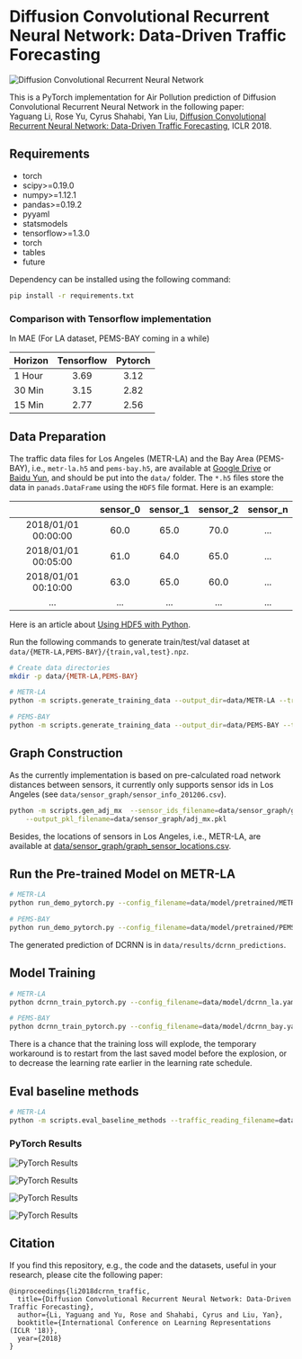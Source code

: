 # Diffusion Convolutional Recurrent Neural Network: Data-Driven Traffic Forecasting

![Diffusion Convolutional Recurrent Neural Network](figures/model_architecture.jpg "Model Architecture")

This is a PyTorch implementation for Air Pollution prediction of Diffusion Convolutional Recurrent Neural Network in the following paper: \
Yaguang Li, Rose Yu, Cyrus Shahabi, Yan Liu, [Diffusion Convolutional Recurrent Neural Network: Data-Driven Traffic Forecasting](https://arxiv.org/abs/1707.01926), ICLR 2018.


## Requirements
* torch
* scipy>=0.19.0
* numpy>=1.12.1
* pandas>=0.19.2
* pyyaml
* statsmodels
* tensorflow>=1.3.0
* torch
* tables
* future

Dependency can be installed using the following command:
```bash
pip install -r requirements.txt
```

### Comparison with Tensorflow implementation

In MAE (For LA dataset, PEMS-BAY coming in a while)

| Horizon | Tensorflow | Pytorch |
|:--------|:--------:|:--------:|
| 1 Hour |   3.69   |   3.12   |    
| 30 Min |   3.15   |   2.82   |    
| 15 Min |   2.77   |   2.56   |    


## Data Preparation
The traffic data files for Los Angeles (METR-LA) and the Bay Area (PEMS-BAY), i.e., `metr-la.h5` and `pems-bay.h5`, are available at [Google Drive](https://drive.google.com/open?id=10FOTa6HXPqX8Pf5WRoRwcFnW9BrNZEIX) or [Baidu Yun](https://pan.baidu.com/s/14Yy9isAIZYdU__OYEQGa_g), and should be
put into the `data/` folder.
The `*.h5` files store the data in `panads.DataFrame` using the `HDF5` file format. Here is an example:

|                     | sensor_0 | sensor_1 | sensor_2 | sensor_n |
|:-------------------:|:--------:|:--------:|:--------:|:--------:|
| 2018/01/01 00:00:00 |   60.0   |   65.0   |   70.0   |    ...   |
| 2018/01/01 00:05:00 |   61.0   |   64.0   |   65.0   |    ...   |
| 2018/01/01 00:10:00 |   63.0   |   65.0   |   60.0   |    ...   |
|         ...         |    ...   |    ...   |    ...   |    ...   |


Here is an article about [Using HDF5 with Python](https://medium.com/@jerilkuriakose/using-hdf5-with-python-6c5242d08773).

Run the following commands to generate train/test/val dataset at  `data/{METR-LA,PEMS-BAY}/{train,val,test}.npz`.
```bash
# Create data directories
mkdir -p data/{METR-LA,PEMS-BAY}

# METR-LA
python -m scripts.generate_training_data --output_dir=data/METR-LA --traffic_df_filename=data/metr-la.h5

# PEMS-BAY
python -m scripts.generate_training_data --output_dir=data/PEMS-BAY --traffic_df_filename=data/pems-bay.h5
```

## Graph Construction
 As the currently implementation is based on pre-calculated road network distances between sensors, it currently only
 supports sensor ids in Los Angeles (see `data/sensor_graph/sensor_info_201206.csv`).
```bash
python -m scripts.gen_adj_mx  --sensor_ids_filename=data/sensor_graph/graph_sensor_ids.txt --normalized_k=0.1\
    --output_pkl_filename=data/sensor_graph/adj_mx.pkl
```
Besides, the locations of sensors in Los Angeles, i.e., METR-LA, are available at [data/sensor_graph/graph_sensor_locations.csv](https://github.com/liyaguang/DCRNN/blob/master/data/sensor_graph/graph_sensor_locations.csv).

## Run the Pre-trained Model on METR-LA

```bash
# METR-LA
python run_demo_pytorch.py --config_filename=data/model/pretrained/METR-LA/config.yaml

# PEMS-BAY
python run_demo_pytorch.py --config_filename=data/model/pretrained/PEMS-BAY/config.yaml
```
The generated prediction of DCRNN is in `data/results/dcrnn_predictions`.


## Model Training
```bash
# METR-LA
python dcrnn_train_pytorch.py --config_filename=data/model/dcrnn_la.yaml

# PEMS-BAY
python dcrnn_train_pytorch.py --config_filename=data/model/dcrnn_bay.yaml
```

There is a chance that the training loss will explode, the temporary workaround is to restart from the last saved model before the explosion, or to decrease the learning rate earlier in the learning rate schedule. 


## Eval baseline methods
```bash
# METR-LA
python -m scripts.eval_baseline_methods --traffic_reading_filename=data/metr-la.h5
```

### PyTorch Results

![PyTorch Results](figures/result1.png "PyTorch Results")

![PyTorch Results](figures/result2.png "PyTorch Results")

![PyTorch Results](figures/result3.png "PyTorch Results")

![PyTorch Results](figures/result4.png "PyTorch Results")

## Citation

If you find this repository, e.g., the code and the datasets, useful in your research, please cite the following paper:
```
@inproceedings{li2018dcrnn_traffic,
  title={Diffusion Convolutional Recurrent Neural Network: Data-Driven Traffic Forecasting},
  author={Li, Yaguang and Yu, Rose and Shahabi, Cyrus and Liu, Yan},
  booktitle={International Conference on Learning Representations (ICLR '18)},
  year={2018}
}
```
